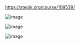 https://stepik.org/course/109539/ 

![image](https://user-images.githubusercontent.com/90152615/175837328-489b2bfd-7c18-4bd4-a2ca-0ce27eff491c.png)

![image](https://user-images.githubusercontent.com/90152615/175837443-56d74c3b-a42a-4400-973c-5caaa0aa700e.png)

![image](https://user-images.githubusercontent.com/90152615/175837593-38bcb49c-c6a6-43f4-84a7-9f1cfdae5c04.png)

